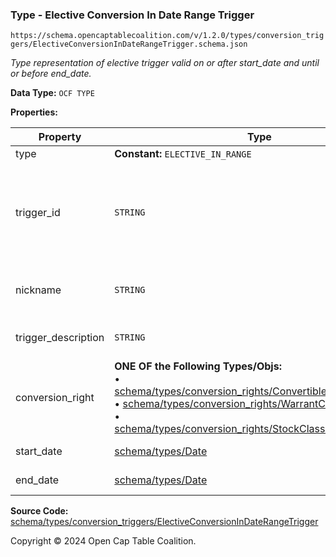 ### Type - Elective Conversion In Date Range Trigger

`https://schema.opencaptablecoalition.com/v/1.2.0/types/conversion_triggers/ElectiveConversionInDateRangeTrigger.schema.json`

_Type representation of elective trigger valid on or after start_date and until or before end_date._

**Data Type:** `OCF TYPE`

**Properties:**

| Property            | Type                                                                                                                                                                                                                                                                                                                                                                                                        | Description                                                                                                                            | Required   |
| ------------------- | ----------------------------------------------------------------------------------------------------------------------------------------------------------------------------------------------------------------------------------------------------------------------------------------------------------------------------------------------------------------------------------------------------------- | -------------------------------------------------------------------------------------------------------------------------------------- | ---------- |
| type                | **Constant:** `ELECTIVE_IN_RANGE`                                                                                                                                                                                                                                                                                                                                                                           | Scalar Constant                                                                                                                        | `REQUIRED` |
| trigger_id          | `STRING`                                                                                                                                                                                                                                                                                                                                                                                                    | Id for this conversion trigger, unique within list of ConversionTriggers in parent convertible issuance's `conversion_triggers` field. | `REQUIRED` |
| nickname            | `STRING`                                                                                                                                                                                                                                                                                                                                                                                                    | Human-friendly nickname to describe the conversion right                                                                               | -          |
| trigger_description | `STRING`                                                                                                                                                                                                                                                                                                                                                                                                    | Long-form description of the trigger                                                                                                   | -          |
| conversion_right    | **ONE OF the Following Types/Objs:**</br>&bull; [schema/types/conversion_rights/ConvertibleConversionRight](../conversion_rights/ConvertibleConversionRight.md)</br>&bull; [schema/types/conversion_rights/WarrantConversionRight](../conversion_rights/WarrantConversionRight.md)</br>&bull; [schema/types/conversion_rights/StockClassConversionRight](../conversion_rights/StockClassConversionRight.md) | When the conditions of the trigger are met, how does the convertible convert?                                                          | `REQUIRED` |
| start_date          | [schema/types/Date](../Date.md)                                                                                                                                                                                                                                                                                                                                                                             | Start date of range (inclusive)                                                                                                        | `REQUIRED` |
| end_date            | [schema/types/Date](../Date.md)                                                                                                                                                                                                                                                                                                                                                                             | End date of range (inclusive)                                                                                                          | `REQUIRED` |

**Source Code:** [schema/types/conversion_triggers/ElectiveConversionInDateRangeTrigger](../../../../../schema/types/conversion_triggers/ElectiveConversionInDateRangeTrigger.schema.json)

Copyright © 2024 Open Cap Table Coalition.
